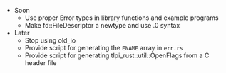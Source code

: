 - Soon
  - Use proper Error types in library functions and example programs
  - Make fd::FileDescriptor a newtype and use .0 syntax
- Later
  - Stop using old_io
  - Provide script for generating the `ENAME` array in `err.rs`
  - Provide script for generating tlpi_rust::util::OpenFlags from a C header file
